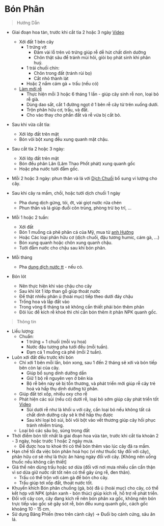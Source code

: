 # Bón Phân

> Hướng Dẫn

- Giai đoạn hoa tàn, trước khi cắt tỉa 2 hoặc 3 ngày [Video](https://www.youtube.com/watch?v=w2__v0MPPKs)
  - Xới đất 1 bên cây
    - 1 trứng vịt 
      - Đâm vài lỗ trên vỏ trứng giúp rễ dễ hút chất dinh dưỡng
      - Chôn thật sâu để tránh mùi hôi, giòi bọ phát sinh khi phân huỷ.
    - 1 trái chuối chín:
      - Chôn trong đất (tránh rùi bọ)
      - Cắt nhỏ thành lát
    - Hoặc 2 nắm cám gà + trấu (nếu có)
  - [Làm mới rễ](https://www.youtube.com/watch?v=ecu6NCcihdo) 
    - Thực hiện mỗi 3 hoặc 6 tháng 1 lần - giúp cây sinh rễ non, loại bỏ rễ già.
    - Dùng dao sắt, cắt 1 đường ngọt ở 1 bên rễ cây từ trên xuống dưới.
    - Trộn phân hữu cơ, trấu, và đất.
    - Cho vào thay cho phần đất và rễ vừa bị cắt bỏ.
- Sau khi vừa cắt tỉa: 
  - Xới lớp đất trên mặt
  - Bón vôi bột xung đều xung quanh mặt chậu.
- Sau cắt tỉa 2 hoặc 3 ngày: 
  - Xới lớp đất trên mặt
  - Bón đều phân Lân (Lâm Thao Phốt phát) xung quanh gốc 
  - Hoặc pha nước tưới đẫm gốc.
- Mỗi 2 hoặc 3 ngày: phun thân và lá với [Dịch Chuối](https://www.youtube.com/watch?v=12S6st1QWaY&t=554s) bổ sung vi lượng cho cây.
- Sau khi cây ra mầm, chồi, hoặc tưới dịch chuối 1 ngày
  - Pha dung dịch gừng, tỏi, ớt, vài giọt nước rửa chén
  - Phun thân và lá giúp đuổi côn trùng, phòng trừ bọ trĩ, ...
- Mỗi 1 hoặc 2 tuần:
  - Xới đất
  - Bón 1 muỗng cà phê phân cá của Mỹ, mua từ [anh Hướng](https://www.facebook.com/do.ngochuong)
  - Hoặc Các loại phân hữu cơ (dịch chuối, đậu tương humic, cám gà, ...)
  - Bón xung quanh hoặc chôn xung quanh chậu.
  - Tưới đẫm nước cho chậu sau khi bón phân.
- Mỗi tháng
  - Pha [dung dịch nước tt](https://www.facebook.com/tranmy666/posts/209799157400512) - nếu có.

- Bón lót
  - Nên thực hiện khi vào chậu cho cây
  - Sau khi lót 1 lớp than gỗ giúp thoát nước
  - Để thật nhiều phân ủ (hoài mục) tiếp theo dưới đáy chậu 
  - Trồng hoa và lắp đất vào
  - Trong vòng 6 tháng ta sẽ không cần thiết phải bón thêm phân
  - Đôi lúc để kích rễ khoẻ thì chỉ cần bón thêm ít phân NPK quanh gốc.

> Thông tin

- Liều lượng:
  - Chuẩn:
    - 1 trứng + 1 chuối (mỗi vụ hoa)
    - Nước đậu tương pha tưới đều (mỗi tuần).
    - Đạm cá 1 muỗng cà phê (mỗi 2 tuần).
- Luôn xới đất đều trước khi bón
  - Chỉ xới 1 bên mỗi lần, bón xong, sau 1 đến 2 tháng sẽ xới và bón tiếp bên còn lại của cây.
    - Giúp bổ sung dinh dưỡng dần
    - Giữ 1 bộ rễ nguyên vẹn ở bên kia
    - Bộ rễ bên này sẽ bị tổn thương, và phát triển mới giúp rễ cây trẻ hoá và hấp thụ dinh dưỡng từ phân.
  - Giúp đất tơi xốp, nhiều oxy cho rễ
  - Phát hiện các sùi (nếu có) dưới rễ, loại bỏ sớm giúp cây phát triển tốt [Video](https://www.youtube.com/watch?v=zL15KzJd_HU&t=514s)
    - Sùi dưới rễ như là khối u với cây, cần loại bỏ nếu không tất cả chất dinh dưỡng cây sẽ k thể hấp thu được
    - Sau khi loại bỏ sùi, bôi vôi bột vào vết thương giúp cây hồi phục tránh nhiễm trùng.
  - Loại bỏ các sâu bọ, sùng trong đất
- Thời điểm bón tốt nhất là giai đoạn hoa vừa tàn, trước khi cắt tỉa khoản 2 - 3 ngày, hoặc trước 1 hoặc 2 ngày mưa.
  - Để được hoa to khoẻ thì có thể bón thêm vào lúc cây đã ra mầm.
- Hạn chế tối đa việc bón phân hoá học (ví như thuốc tây đối với cây), phân hữu cơ sẽ như là thức ăn hàng ngày đối với cây. [Không nên uống thuốc nếu không cần thiết]
- Giá thể nên dùng trấu hoặc sơ dừa (đối với nơi mưa nhiều cần cẩn thận vì sơ dừa giữ nước rất tốt nên có thể gây úng rễ, đen thân).
  - Trấu có thể trộn với cám gà để bón cho cây.
  - Trấu giúp tơi xốp đất, thoát nước tốt.
- Khuyến khích Bón phân chuồng (gà, bò) đã ủ (hoài mục) cho cây, có thể kết hợp với NPK (phân xanh - bón thúc) giúp kích rễ, hỗ trợ rễ phát triển. 
- Đối với cây con, cây đang kích rễ nên bón phân xa gốc, không nên bón trực tiếp vào gốc sẽ gây sót rễ, bón đều xung quanh gốc, cách gốc khoảng 10 - 15 cm.
- Sử dụng Băng Phiến (treo trên cành cây) -> Đuổi bọ cánh cứng, sâu ăn lá.
